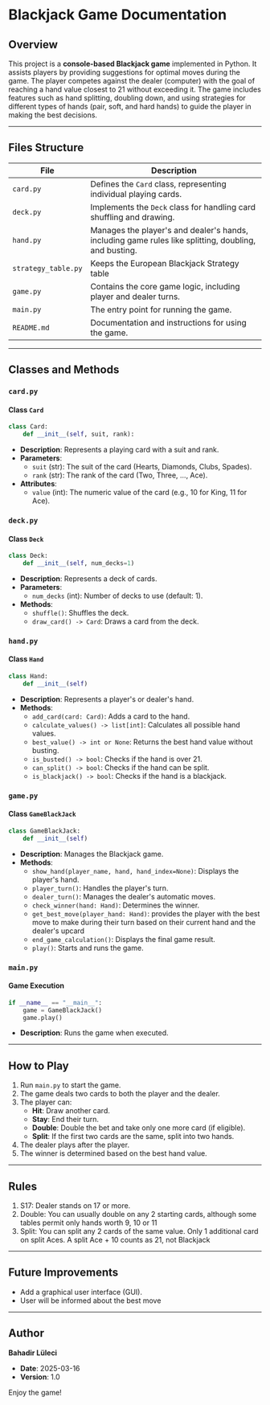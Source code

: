 # Blackjack Game Documentation

## Overview
This project is a **console-based Blackjack game** implemented in Python. It assists players by providing suggestions for optimal moves during the game. The player competes against the dealer (computer) with the goal of reaching a hand value closest to 21 without exceeding it. The game includes features such as hand splitting, doubling down, and using strategies for different types of hands (pair, soft, and hard hands) to guide the player in making the best decisions.

---

## Files Structure
| File         | Description |
|-------------|------------|
| `card.py`   | Defines the `Card` class, representing individual playing cards. |
| `deck.py`   | Implements the `Deck` class for handling card shuffling and drawing. |
| `hand.py`   | Manages the player's and dealer's hands, including game rules like splitting, doubling, and busting. |
| `strategy_table.py`   | Keeps the European Blackjack Strategy table |
| `game.py`   | Contains the core game logic, including player and dealer turns. |
| `main.py`   | The entry point for running the game. |
| `README.md` | Documentation and instructions for using the game. |

---

## Classes and Methods
### `card.py`
#### **Class `Card`**
```python
class Card:
    def __init__(self, suit, rank):
```
- **Description**: Represents a playing card with a suit and rank.
- **Parameters**:
  - `suit` (str): The suit of the card (Hearts, Diamonds, Clubs, Spades).
  - `rank` (str): The rank of the card (Two, Three, ..., Ace).
- **Attributes**:
  - `value` (int): The numeric value of the card (e.g., 10 for King, 11 for Ace).


### `deck.py`
#### **Class `Deck`**
```python
class Deck:
    def __init__(self, num_decks=1)
```
- **Description**: Represents a deck of cards.
- **Parameters**:
  - `num_decks` (int): Number of decks to use (default: 1).
- **Methods**:
  - `shuffle()`: Shuffles the deck.
  - `draw_card() -> Card`: Draws a card from the deck.


### `hand.py`
#### **Class `Hand`**
```python
class Hand:
    def __init__(self)
```
- **Description**: Represents a player's or dealer's hand.
- **Methods**:
  - `add_card(card: Card)`: Adds a card to the hand.
  - `calculate_values() -> list[int]`: Calculates all possible hand values.
  - `best_value() -> int or None`: Returns the best hand value without busting.
  - `is_busted() -> bool`: Checks if the hand is over 21.
  - `can_split() -> bool`: Checks if the hand can be split.
  - `is_blackjack() -> bool`: Checks if the hand is a blackjack.


### `game.py`
#### **Class `GameBlackJack`**
```python
class GameBlackJack:
    def __init__(self)
```
- **Description**: Manages the Blackjack game.
- **Methods**:
  - `show_hand(player_name, hand, hand_index=None)`: Displays the player's hand.
  - `player_turn()`: Handles the player's turn.
  - `dealer_turn()`: Manages the dealer's automatic moves.
  - `check_winner(hand: Hand)`: Determines the winner.
  - `get_best_move(player_hand: Hand)`: provides the player with the best move to make during their turn based on their current hand and the dealer's upcard
  - `end_game_calculation()`: Displays the final game result.
  - `play()`: Starts and runs the game.


### `main.py`
#### **Game Execution**
```python
if __name__ == "__main__":
    game = GameBlackJack()
    game.play()
```
- **Description**: Runs the game when executed.

---

## How to Play
1. Run `main.py` to start the game.
2. The game deals two cards to both the player and the dealer.
3. The player can:
   - **Hit**: Draw another card.
   - **Stay**: End their turn.
   - **Double**: Double the bet and take only one more card (if eligible).
   - **Split**: If the first two cards are the same, split into two hands.
4. The dealer plays after the player.
5. The winner is determined based on the best hand value.

---
## Rules 
1. S17: Dealer stands on 17 or more.
2. Double: You can usually double on any 2 starting cards, although some tables permit only hands worth 9, 10 or 11
3. Split: You can split any 2 cards of the same value. Only 1 additional card on split Aces. A split Ace + 10 counts as 21, not Blackjack

---

## Future Improvements
- Add a graphical user interface (GUI).
- User will be informed about the best move


---

## Author
**Bahadir Lüleci**
- **Date**: 2025-03-16
- **Version**: 1.0

Enjoy the game!

